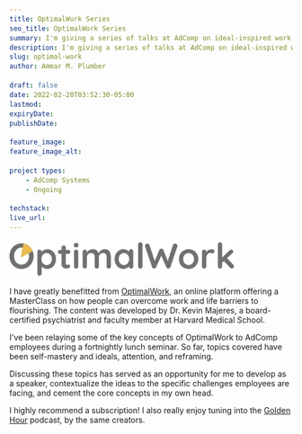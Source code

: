 ```yaml
---
title: OptimalWork Series
seo_title: OptimalWork Series
summary: I'm giving a series of talks at AdComp on ideal-inspired work, based on a curriculum developed by Dr. Kevin Majeres and Sharif Younes.
description: I'm giving a series of talks at AdComp on ideal-inspired work, based on a curriculum developed by Dr. Kevin Majeres and Sharif Younes.
slug: optimal-work
author: Ammar M. Plumber

draft: false
date: 2022-02-20T03:52:30-05:00
lastmod: 
expiryDate: 
publishDate: 

feature_image: 
feature_image_alt:

project types: 
    - AdComp Systems
    - Ongoing

techstack:
live_url: 
---
```

[![image](logo-grey.webp)](https://www.optimalwork.com)

I have greatly benefitted from [OptimalWork](https://www.optimalwork.com), an online platform offering a MasterClass on how people can overcome work and life barriers to flourishing. The content was developed by Dr. Kevin Majeres, a board-certified psychiatrist and faculty member at Harvard Medical School.

I've been relaying some of the key concepts of OptimalWork to AdComp employees during a fortnightly lunch seminar. So far, topics covered have been self-mastery and ideals, attention, and reframing.

Discussing these topics has served as an opportunity for me to develop as a speaker, contextualize the ideas to the specific challenges employees are facing, and cement the core concepts in my own head.

I highly recommend a subscription! I also really enjoy tuning into the [Golden Hour](https://open.spotify.com/show/5rGhxWkc95nXZHvr3uCj63?si=9c8607ae20c843a5) podcast, by the same creators.